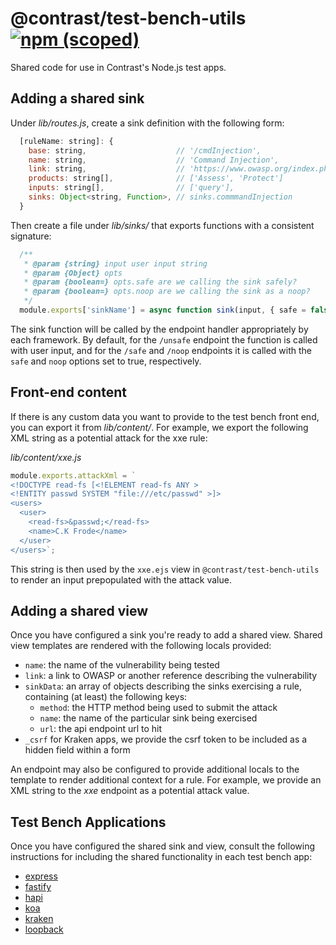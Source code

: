 # @contrast/test-bench-utils [![npm (scoped)](https://img.shields.io/npm/v/@contrast/test-bench-utils)](https://www.npmjs.com/package/@contrast/test-bench-utils)
Shared code for use in Contrast's Node.js test apps.

## Adding a shared sink
Under _lib/routes.js_, create a sink definition with the following form:
```js
  [ruleName: string]: {
    base: string,                    // '/cmdInjection',
    name: string,                    // 'Command Injection',
    link: string,                    // 'https://www.owasp.org/index.php/Command_Injection',
    products: string[],              // ['Assess', 'Protect']
    inputs: string[],                // ['query'],
    sinks: Object<string, Function>, // sinks.commmandInjection
  }
```

Then create a file under _lib/sinks/_ that exports functions with a consistent
signature:
```js
  /**
   * @param {string} input user input string
   * @param {Object} opts
   * @param {boolean=} opts.safe are we calling the sink safely?
   * @param {boolean=} opts.noop are we calling the sink as a noop?
   */
  module.exports['sinkName'] = async function sink(input, { safe = false, noop = false } = {}) {};
```
The sink function will be called by the endpoint handler appropriately by each
framework. By default, for the `/unsafe` endpoint the function is called with
user input, and for the `/safe` and `/noop` endpoints it is called with the
`safe` and `noop` options set to true, respectively.

## Front-end content
If there is any custom data you want to provide to the test bench front end, you
can export it from _lib/content/_. For example, we export the following XML
string as a potential attack for the xxe rule:

_lib/content/xxe.js_
```js
module.exports.attackXml = `
<!DOCTYPE read-fs [<!ELEMENT read-fs ANY >
<!ENTITY passwd SYSTEM "file:///etc/passwd" >]>
<users>
  <user>
    <read-fs>&passwd;</read-fs>
    <name>C.K Frode</name>
  </user>
</users>`;
```
This string is then used by the `xxe.ejs` view in `@contrast/test-bench-utils`
to render an input prepopulated with the attack value.

## Adding a shared view
Once you have configured a sink you're ready to add a shared view. Shared view
templates are rendered with the following locals provided:
- `name`: the name of the vulnerability being tested
- `link`: a link to OWASP or another reference describing the vulnerability
- `sinkData`: an array of objects describing the sinks exercising a rule,
  containing (at least) the following keys:
  - `method`: the HTTP method being used to submit the attack
  - `name`: the name of the particular sink being exercised
  - `url`: the api endpoint url to hit
- `_csrf` for Kraken apps, we provide the csrf token to be included as a hidden
  field within a form

An endpoint may also be configured to provide additional locals to the template
to render additional context for a rule. For example, we provide an XML string
to the _xxe_ endpoint as a potential attack value.

## Test Bench Applications
Once you have configured the shared sink and view, consult the following
instructions for including the shared functionality in each test bench app:
- [express](https://github.com/Contrast-Security-OSS/NodeTestBenches/tree/master/express#adding-a-shared-vulnerability)
- [fastify](https://github.com/Contrast-Security-OSS/NodeTestBenches/tree/master/fastify#adding-a-shared-vulnerability)
- [hapi](https://github.com/Contrast-Security-OSS/NodeTestBenches/tree/master/hapi#adding-a-shared-vulnerability)
- [koa](https://github.com/Contrast-Security-OSS/NodeTestBenches/tree/master/koa#adding-a-shared-vulnerability)
- [kraken](https://github.com/Contrast-Security-OSS/NodeTestBenches/tree/master/kraken#adding-a-shared-vulnerability)
- [loopback](https://github.com/Contrast-Security-OSS/NodeTestBenches/tree/master/loopback#adding-a-shared-vulnerability)
